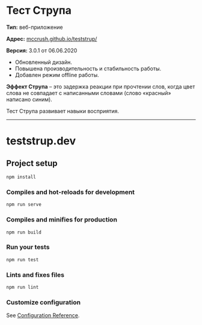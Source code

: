 # Тест Струпа

**Тип:** веб-приложение

**Адрес:** [mccrush.github.io/teststrup/](https://mccrush.github.io/teststrup/)

**Версия:** 3.0.1 от 06.06.2020

- Обновленный дизайн.
- Повышена производительность и стабильность работы.
- Добавлен режим offline работы.

**Эффект Струпа** – это задержка реакции при прочтении слов, когда цвет слова не совпадает с написанными словами (слово «красный» написано синим).

Тест Струпа развивает навыки восприятия.

---

# teststrup.dev

## Project setup
```
npm install
```

### Compiles and hot-reloads for development
```
npm run serve
```

### Compiles and minifies for production
```
npm run build
```

### Run your tests
```
npm run test
```

### Lints and fixes files
```
npm run lint
```

### Customize configuration
See [Configuration Reference](https://cli.vuejs.org/config/).
